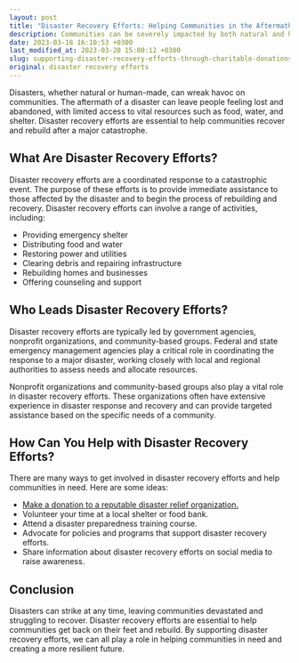 ```yaml
---
layout: post
title: "Disaster Recovery Efforts: Helping Communities in the Aftermath"
description: Communities can be severely impacted by both natural and human-made disasters, causing widespread destruction and chaos. Critical resources such as food, water, and shelter may become scarce, leaving people feeling hopeless and stranded in the aftermath. To aid in the recovery process and assist in rebuilding efforts, disaster recovery efforts are crucial.
date: 2023-03-18 16:10:53 +0300
last_modified_at: 2023-03-20 15:00:12 +0300
slug: supporting-disaster-recovery-efforts-through-charitable-donations-how-you-can-make-a-difference
original: disaster recovery efforts
---
```

Disasters, whether natural or human-made, can wreak havoc on communities. The aftermath of a disaster can leave people feeling lost and abandoned, with limited access to vital resources such as food, water, and shelter. Disaster recovery efforts are essential to help communities recover and rebuild after a major catastrophe.

## What Are Disaster Recovery Efforts?

Disaster recovery efforts are a coordinated response to a catastrophic event. The purpose of these efforts is to provide immediate assistance to those affected by the disaster and to begin the process of rebuilding and recovery. Disaster recovery efforts can involve a range of activities, including:

* Providing emergency shelter
* Distributing food and water
* Restoring power and utilities
* Clearing debris and repairing infrastructure
* Rebuilding homes and businesses
* Offering counseling and support

## Who Leads Disaster Recovery Efforts?

Disaster recovery efforts are typically led by government agencies, nonprofit organizations, and community-based groups. Federal and state emergency management agencies play a critical role in coordinating the response to a major disaster, working closely with local and regional authorities to assess needs and allocate resources.

Nonprofit organizations and community-based groups also play a vital role in disaster recovery efforts. These organizations often have extensive experience in disaster response and recovery and can provide targeted assistance based on the specific needs of a community.

## How Can You Help with Disaster Recovery Efforts?

There are many ways to get involved in disaster recovery efforts and help communities in need. Here are some ideas:

* [Make a donation to a reputable disaster relief organization.](/disaster-relief-charities/11-top-disaster-relief-charities-american-red-cross-doctors-without-borders-world-vision-and-more.html)
* Volunteer your time at a local shelter or food bank.
* Attend a disaster preparedness training course.
* Advocate for policies and programs that support disaster recovery efforts.
* Share information about disaster recovery efforts on social media to raise awareness.

## Conclusion

Disasters can strike at any time, leaving communities devastated and struggling to recover. Disaster recovery efforts are essential to help communities get back on their feet and rebuild. By supporting disaster recovery efforts, we can all play a role in helping communities in need and creating a more resilient future.